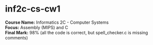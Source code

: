 # inf2c-cs-cw1
<b>Course Name:</b> Informatics 2C - Computer Systems
<br><b>Focus:</b> Assembly (MIPS) and C
<br><b>Final Mark:</b> 98% (all the code is correct, but spell_checker.c is missing comments)
